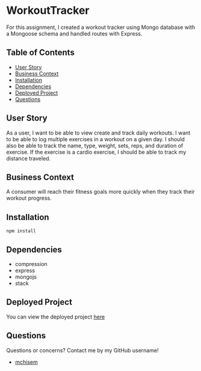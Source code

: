 # WorkoutTracker

For this assignment, I created a workout tracker using Mongo database with a Mongoose schema and handled routes with Express.

## Table of Contents

- [User Story](#user)
- [Business Context](#businesscontext)
- [Installation](#installation)
- [Dependencies](#dependencies)
- [Deployed Project](#deployedproject)
- [Questions](#questions)

## User Story

As a user, I want to be able to view create and track daily workouts. I want to be able to log multiple exercises in a workout on a given day. I should also be able to track the name, type, weight, sets, reps, and duration of exercise. If the exercise is a cardio exercise, I should be able to track my distance traveled.

## Business Context

A consumer will reach their fitness goals more quickly when they track their workout progress.

## Installation

`npm install`

## Dependencies

- compression
- express
- mongojs
- stack

## Deployed Project

You can view the deployed project [here](https://homework-seventeen-workout.herokuapp.com/)

## Questions

Questions or concerns? Contact me by my GitHub username!

- [mchisem](https://github.com/mchisem)